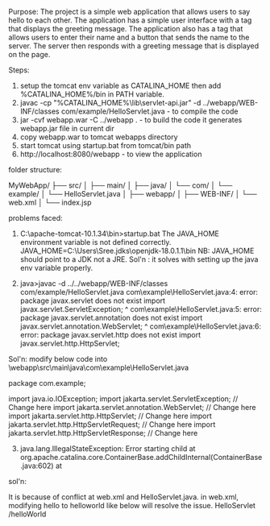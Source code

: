 Purpose: The project is a simple web application that allows users to say hello
to each other. The application has a simple user interface with a
tag that displays the greeting message. The application also has a
tag that allows users to enter their name and a button that sends the
name to the server. The server then responds with a greeting
message that is displayed on the page.

Steps:
1. setup the tomcat env variable as CATALINA_HOME then add %CATALINA_HOME%/bin in PATH variable.
2. javac -cp "%CATALINA_HOME%\lib\servlet-api.jar" -d ../webapp/WEB-INF/classes com/example/HelloServlet.java - to compile the code
3. jar -cvf webapp.war -C ../webapp . - to build the code it generates webapp.jar file in current dir
4. copy webapp.war to tomcat webapps directory
5. start tomcat using startup.bat from tomcat/bin path
6. http://localhost:8080/webapp - to view the application


folder structure:

MyWebApp/
├── src/
│   ├── main/
│       ├── java/
│           └── com/
│               └── example/
│                   └── HelloServlet.java
│       ├── webapp/
│           ├── WEB-INF/
│               └── web.xml
│           └── index.jsp


problems faced:
1. C:\apache-tomcat-10.1.34\bin>startup.bat
The JAVA_HOME environment variable is not defined correctly.
JAVA_HOME=C:\Users\Sree\.jdks\openjdk-18.0.1.1\bin
NB: JAVA_HOME should point to a JDK not a JRE. 
Sol'n : it solves with setting up the java env variable properly.

2. java>javac -d ../../webapp/WEB-INF/classes com/example/HelloServlet.java
com\example\HelloServlet.java:4: error: package javax.servlet does not exist
import javax.servlet.ServletException;
                    ^
com\example\HelloServlet.java:5: error: package javax.servlet.annotation does not exist
import javax.servlet.annotation.WebServlet;
                               ^
com\example\HelloServlet.java:6: error: package javax.servlet.http does not exist
import javax.servlet.http.HttpServlet;

Sol'n: 
modify below code into \webapp\src\main\java\com\example\HelloServlet.java

package com.example;

import java.io.IOException;
import jakarta.servlet.ServletException; // Change here
import jakarta.servlet.annotation.WebServlet; // Change here
import jakarta.servlet.http.HttpServlet; // Change here
import jakarta.servlet.http.HttpServletRequest; // Change here
import jakarta.servlet.http.HttpServletResponse; // Change here

3. java.lang.IllegalStateException: Error starting child at org.apache.catalina.core.ContainerBase.addChildInternal(ContainerBase.java:602) at

sol'n:

It is because of conflict at web.xml and HelloServlet.java.
in web.xml, modifying hello to helloworld like below will resolve the issue.
<servlet-mapping>
        <servlet-name>HelloServlet</servlet-name>
        <url-pattern>/helloWorld</url-pattern>
    </servlet-mapping>